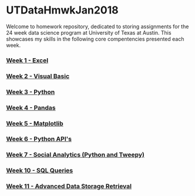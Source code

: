 # UTDataHmwkJan2018
 
Welcome to homework repository, dedicated to storing assignments for the 24 week data science program at University of Texas at Austin. 
This showcases my skills in the following core compentencies presented each week.  

### [Week 1 - Excel](https://github.com/cammster/UTDataHmwkJan2018_AKaraffa/tree/master/Homework/Week%201%20Excel)
### [Week 2 - Visual Basic](https://github.com/cammster/UTDataHmwkJan2018_AKaraffa/tree/master/Homework/Week%202%20VBA)
### [Week 3 - Python](https://github.com/cammster/python-challenge)
### [Week 4 - Pandas](https://github.com/cammster/UTDataHmwkJan2018_AKaraffa/tree/master/Homework/Week%204%20Pandas)
### [Week 5 - Matplotlib](https://github.com/cammster/UTDataHmwkJan2018_AKaraffa/tree/master/Homework/Week%205%20Matplotlib)
### [Week 6 - Python API's](https://github.com/cammster/UTDataHmwkJan2018_AKaraffa/tree/master/Homework/Week6Apis)
### [Week 7 - Social Analytics (Python and Tweepy)](https://github.com/cammster/UTDataHmwkJan2018_AKaraffa/tree/master/Homework/Week7SocialAnalytics)
### [Week 10 - SQL Queries](https://github.com/cammster/UTDataHmwkJan2018_AKaraffa/tree/master/Homework/Week10_SQL)
### [Week 11 - Advanced Data Storage Retrieval](https://github.com/cammster/UTDataHmwkJan2018_AKaraffa/tree/master/Homework/Week11_SQL)
